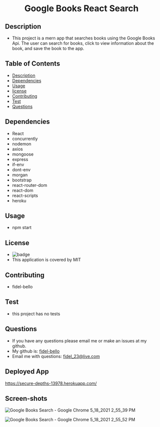 
   <h1 align="center">Google Books React Search</h1>

   ## Description
   * This project is a mern app that searches books using the Google Books Api. The user can search for books, click to view information about the book, and save the book to the app.

   ## Table of Contents
   * [Description](#Description)
   * [Dependencies](#Dependencies)
   * [Usage](#Usage)
   * [license](#License)
   * [Contributing](#Contributing)
   * [Test](#Test)
   * [Questions](#Questions)
   
 

   ## Dependencies
   * React 
   * concurrently
   * nodemon
   * axios
   * mongoose
   * express
   * if-env
   * dont-env
   * morgan
   * bootstrap
   * react-router-dom
   * react-dom
   * react-scripts
   * heroku

   ## Usage 
   * npm start

   ## License
   * ![badge](https://img.shields.io/badge/license-MIT-blue)
   * This application is covered by MIT

   ## Contributing
   * fidel-bello

   ## Test
   * this project has no tests

   ## Questions
   * If you have any questions please email me or make an issues at my github.
   * My github is: [fidel-bello](https://github.com/fidel-bello)
   * Email me with questions: fidel_23@live.com


   ## Deployed App
   https://secure-depths-13978.herokuapp.com/

   ## Screen-shots
   ![Google Books Search - Google Chrome 5_18_2021 2_55_39 PM](https://user-images.githubusercontent.com/73322116/118708053-405c8400-b7e9-11eb-8e5b-7f40edbd6eed.png)

   ![Google Books Search - Google Chrome 5_18_2021 2_55_52 PM](https://user-images.githubusercontent.com/73322116/118708104-523e2700-b7e9-11eb-9f73-a0eb12c0e5d0.png)

  